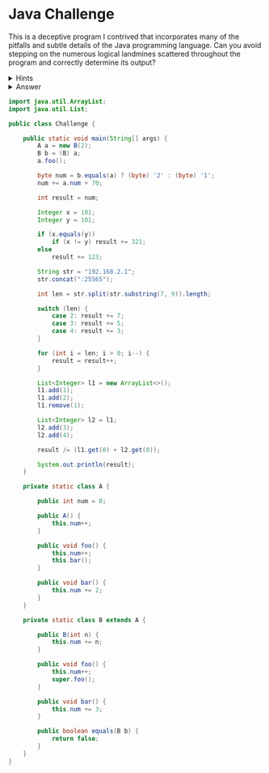 # Java Challenge
This is a deceptive program I contrived that incorporates many of the pitfalls and subtle details of the Java programming language. Can you avoid stepping on the numerous logical landmines scattered throughout the program and correctly determine its output?

<details>
  <summary>Hints</summary>
  <details>
    <summary>Line 11</summary>
    ASCII
  </details>
  <details>
    <summary>Line 12</summary>
    overflow
  </details>
  <details>
    <summary>Line 20</summary>
    autobox cache
  </details>
  <details>
    <summary>Line 21</summary>
    indentation
  </details>
  <details>
    <summary>Line 25</summary>
    immutability
  </details>
  <details>
    <summary>Line 27</summary>
    regex
  </details>
  <details>
    <summary>Line 29</summary>
    fall through
  </details>
  <details>
    <summary>Line 36</summary>
    postfix increment
  </details>
  <details>
    <summary>Line 42</summary>
    overloading
  </details>
  <details>
    <summary>Line 48</summary>
    integers
  </details>
  <details>
    <summary>Line 63</summary>
    dynamic binding
  </details>
  <details>
    <summary>Line 73</summary>
    implicit
  </details>
  <details>
    <summary>Line 86</summary>
    signature
  </details>
</details>

<details>
  <summary>Answer</summary>
  1
</details>

```java
import java.util.ArrayList;
import java.util.List;

public class Challenge {

    public static void main(String[] args) {
        A a = new B(2);
        B b = (B) a;
        a.foo();

        byte num = b.equals(a) ? (byte) '2' : (byte) '1';
        num += a.num + 70;

        int result = num;

        Integer x = 101;
        Integer y = 101;

        if (x.equals(y))
            if (x != y) result += 321;
        else
            result += 123;

        String str = "192.168.2.1";
        str.concat(":25565");

        int len = str.split(str.substring(7, 9)).length;

        switch (len) {
            case 2: result += 7;
            case 3: result += 5;
            case 4: result += 3;
        }

        for (int i = len; i > 0; i--) {
            result = result++;
        }

        List<Integer> l1 = new ArrayList<>();
        l1.add(1);
        l1.add(2);
        l1.remove(1);

        List<Integer> l2 = l1;
        l2.add(3);
        l2.add(4);

        result /= (l1.get(0) + l2.get(0));

        System.out.println(result);
    }

    private static class A {

        public int num = 0;

        public A() {
            this.num++;
        }

        public void foo() {
            this.num++;
            this.bar();
        }

        public void bar() {
            this.num += 2;
        }
    }

    private static class B extends A {

        public B(int n) {
            this.num += n;
        }

        public void foo() {
            this.num++;
            super.foo();
        }

        public void bar() {
            this.num += 3;
        }

        public boolean equals(B b) {
            return false;
        }
    }
}
```
